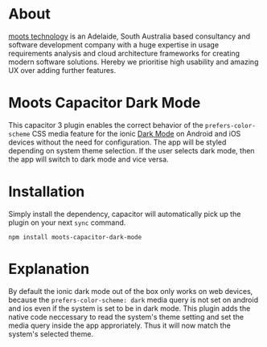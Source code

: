 # About
[moots technology](https://mootstech.com.au/) is an Adelaide, South Australia based consultancy and software development company with a huge expertise in usage requirements analysis and cloud architecture frameworks for creating modern software solutions. Hereby we prioritise high usability and amazing UX over adding further features.

# Moots Capacitor Dark Mode

This capacitor 3 plugin enables the correct behavior of the `prefers-color-scheme` CSS media feature for the ionic [Dark Mode](https://ionicframework.com/docs/theming/dark-mode) on Android and iOS devices without the need for configuration.
The app will be styled depending on system theme selection. If the user selects dark mode, then the app will switch to dark mode and vice versa.

# Installation

Simply install the dependency, capacitor will automatically pick up the plugin on your next `sync` command.

`npm install moots-capacitor-dark-mode`

# Explanation

By default the ionic dark mode out of the box only works on web devices, because the `prefers-color-scheme: dark` media query is not set on android and ios even if the system is set to be in dark mode.
This plugin adds the native code neccessary to read the system's theme setting and set the media query inside the app approriately.
Thus it will now match the system's selected theme. 

